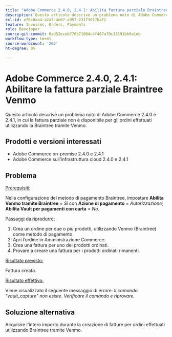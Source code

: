 ```yaml
---
title: "Adobe Commerce 2.4.0, 2.4.1: Abilita fattura parziale Braintree Venmo"
description: Questo articolo descrive un problema noto di Adobe Commerce 2.4.0 e 2.4.1, in cui la fattura parziale non è disponibile per gli ordini effettuati utilizzando la Braintree tramite Venmo.
exl-id: ef6c8aa4-a2a7-4e07-a957-23173017baf2
feature: Invoices, Orders, Payments
role: Developer
source-git-commit: 0ad52eceb776b71604c4f467a70c13191bb9a1eb
workflow-type: tm+mt
source-wordcount: '202'
ht-degree: 0%

---
```


# Adobe Commerce 2.4.0, 2.4.1: Abilitare la fattura parziale Braintree Venmo

Questo articolo descrive un problema noto di Adobe Commerce 2.4.0 e 2.4.1, in cui la fattura parziale non è disponibile per gli ordini effettuati utilizzando la Braintree tramite Venmo.

## Prodotti e versioni interessati

* Adobe Commerce on-premise 2.4.0 e 2.4.1
* Adobe Commerce sull’infrastruttura cloud 2.4.0 e 2.4.1

## Problema

<u>Prerequisiti:</u>

Nella configurazione del metodo di pagamento Braintree, impostare **Abilita Venmo tramite Braintree** = *Sì* con **Azione di pagamento** = *Autorizzazione*; **Abilita Vault per pagamenti con carta** = *No*.

<u>Passaggi da riprodurre:</u>

1. Crea un ordine per due o più prodotti, utilizzando Venmo (Braintree) come metodo di pagamento.
1. Apri l’ordine in Amministrazione Commerce.
1. Crea una fattura per uno dei prodotti ordinati.
1. Provare a creare una fattura per i prodotti ordinati rimanenti.

<u>Risultato previsto:</u>

Fattura creata.

<u>Risultato effettivo:</u>

Viene visualizzato il seguente messaggio di errore: *Il comando &quot;vault\_capture&quot; non esiste. Verificare il comando e riprovare.*

## Soluzione alternativa

Acquisire l&#39;intero importo durante la creazione di fatture per ordini effettuati utilizzando Braintree tramite Venmo.

